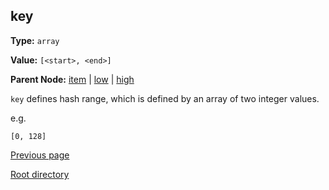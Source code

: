 key
----------

**Type:** `array`

**Value:** `[<start>, <end>]`

**Parent Node:** [item](item.md) | [low](low.md) | [high](high.md)

`key` defines hash range, which is defined by an array of two integer values.   

e.g.

    [0, 128]

[Previous page](../table.md)

[Root directory](../../../index.md)